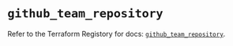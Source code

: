 # `github_team_repository`

Refer to the Terraform Registory for docs: [`github_team_repository`](https://registry.terraform.io/providers/integrations/github/5.25.1/docs/resources/team_repository).

